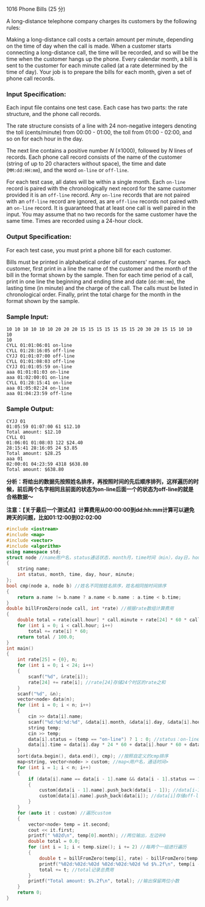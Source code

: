 1016 Phone Bills (25 分)

A long-distance telephone company charges its customers by the following rules:

Making a long-distance call costs a certain amount per minute, depending on the time of day when the call is made. When a customer starts connecting a long-distance call, the time will be recorded, and so will be the time when the customer hangs up the phone. Every calendar month, a bill is sent to the customer for each minute called (at a rate determined by the time of day). Your job is to prepare the bills for each month, given a set of phone call records.

### Input Specification:

Each input file contains one test case. Each case has two parts: the rate structure, and the phone call records.

The rate structure consists of a line with 24 non-negative integers denoting the toll (cents/minute) from 00:00 - 01:00, the toll from 01:00 - 02:00, and so on for each hour in the day.

The next line contains a positive number *N* (≤1000), followed by *N* lines of records. Each phone call record consists of the name of the customer (string of up to 20 characters without space), the time and date (`MM:dd:HH:mm`), and the word `on-line` or `off-line`.

For each test case, all dates will be within a single month. Each `on-line` record is paired with the chronologically next record for the same customer provided it is an `off-line` record. Any `on-line` records that are not paired with an `off-line` record are ignored, as are `off-line` records not paired with an `on-line` record. It is guaranteed that at least one call is well paired in the input. You may assume that no two records for the same customer have the same time. Times are recorded using a 24-hour clock.

### Output Specification:

For each test case, you must print a phone bill for each customer.

Bills must be printed in alphabetical order of customers' names. For each customer, first print in a line the name of the customer and the month of the bill in the format shown by the sample. Then for each time period of a call, print in one line the beginning and ending time and date (`dd:HH:mm`), the lasting time (in minute) and the charge of the call. The calls must be listed in chronological order. Finally, print the total charge for the month in the format shown by the sample.

### Sample Input:

```in
10 10 10 10 10 10 20 20 20 15 15 15 15 15 15 15 20 30 20 15 15 10 10 10
10
CYLL 01:01:06:01 on-line
CYLL 01:28:16:05 off-line
CYJJ 01:01:07:00 off-line
CYLL 01:01:08:03 off-line
CYJJ 01:01:05:59 on-line
aaa 01:01:01:03 on-line
aaa 01:02:00:01 on-line
CYLL 01:28:15:41 on-line
aaa 01:05:02:24 on-line
aaa 01:04:23:59 off-line
```

### Sample Output:

```out
CYJJ 01
01:05:59 01:07:00 61 $12.10
Total amount: $12.10
CYLL 01
01:06:01 01:08:03 122 $24.40
28:15:41 28:16:05 24 $3.85
Total amount: $28.25
aaa 01
02:00:01 04:23:59 4318 $638.80
Total amount: $638.80
```

**分析：将给出的数据先按照姓名排序，再按照时间的先后顺序排列，这样遍历的时候，前后两个名字相同且前面的状态为on-line后面一个的状态为off-line的就是合格数据～**

**注意：【关于最后一个测试点】计算费用从00:00:00到dd:hh:mm计算可以避免跨天的问题，比如01:12:00到02:02:00**

```c++
#include <iostream>
#include <map>
#include <vector>
#include <algorithm>
using namespace std;
struct node //name用户名，status通话状态，month月，time时间（min），day日，hour时，minute分
{
    string name;
    int status, month, time, day, hour, minute;
};
bool cmp(node a, node b) //姓名不同按姓名排序，姓名相同按时间排序
{
    return a.name != b.name ? a.name < b.name : a.time < b.time;
}
double billFromZero(node call, int *rate) //根据rate数组计算费用
{
    double total = rate[call.hour] * call.minute + rate[24] * 60 * call.day; //计算费用时包括day（防止跨天的情况）
    for (int i = 0; i < call.hour; i++)
        total += rate[i] * 60;
    return total / 100.0;
}
int main()
{
    int rate[25] = {0}, n;
    for (int i = 0; i < 24; i++)
    {
        scanf("%d", &rate[i]);
        rate[24] += rate[i]; //rate[24]存储24个时区的rate之和
    }
    scanf("%d", &n);
    vector<node> data(n);
    for (int i = 0; i < n; i++)
    {
        cin >> data[i].name;
        scanf("%d:%d:%d:%d", &data[i].month, &data[i].day, &data[i].hour, &data[i].minute);
        string temp;
        cin >> temp;
        data[i].status = (temp == "on-line") ? 1 : 0; //status：on-line存储1，off-line存储0
        data[i].time = data[i].day * 24 * 60 + data[i].hour * 60 + data[i].minute; //转化为minute单位，存储在time中
    }
    sort(data.begin(), data.end(), cmp); //按照自定义的cmp排序
    map<string, vector<node> > custom; //map<用户名，通话时间>
    for (int i = 1; i < n; i++)
    {
        if (data[i].name == data[i - 1].name && data[i - 1].status == 1 && data[i].status == 0)
        {
            custom[data[i - 1].name].push_back(data[i - 1]); //data[i-1]存储on-line
            custom[data[i].name].push_back(data[i]); //data[i]存储off-line
        }
    }
    for (auto it : custom) //遍历custom
    {
        vector<node> temp = it.second;
        cout << it.first;
        printf(" %02d\n", temp[0].month); //两位输出，左边补0
        double total = 0.0;
        for (int i = 1; i < temp.size(); i += 2) //每两个一组进行遍历
        {
            double t = billFromZero(temp[i], rate) - billFromZero(temp[i - 1], rate); //t记录单次费用
            printf("%02d:%02d:%02d %02d:%02d:%02d %d $%.2f\n", temp[i - 1].day, temp[i - 1].hour, temp[i - 1].minute, temp[i].day, temp[i].hour, temp[i].minute, temp[i].time - temp[i - 1].time, t);
            total += t; //total记录总费用
        }
        printf("Total amount: $%.2f\n", total); //输出保留两位小数
    }
    return 0;
}
```

